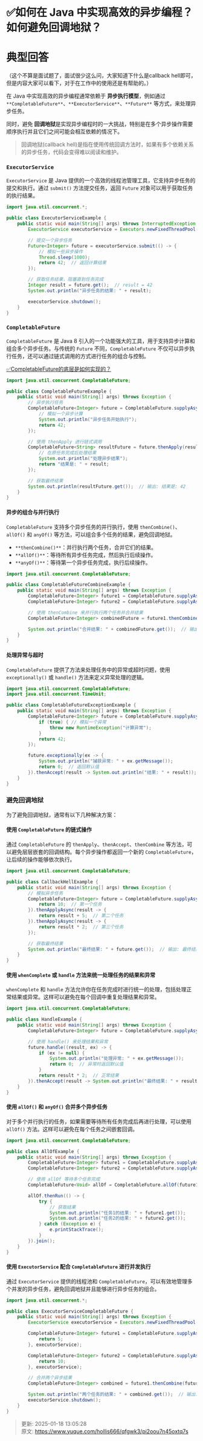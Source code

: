 # ✅如何在 Java 中实现高效的异步编程？如何避免回调地狱？

# 典型回答
（这个不算是面试题了，面试很少这么问，大家知道下什么是callback hell即可，但是内容大家可以看下，对于在工作中的使用还是有帮助的。）



 在 Java 中实现高效的异步编程通常依赖于 **异步执行模型**，例如通过 `**CompletableFuture**`、`**ExecutorService**`、`**Future**` 等方式，来处理异步任务。



同时，避免 **回调地狱**是实现异步编程时的一大挑战，特别是在多个异步操作需要顺序执行并且它们之间可能会相互依赖的情况下。  



>  回调地狱(callback hell)是指在使用传统回调方法时，如果有多个依赖关系的异步任务，代码会变得难以阅读和维护。  
>



###  `ExecutorService`


`ExecutorService` 是 Java 提供的一个高效的线程池管理工具，它支持异步任务的提交和执行。通过 `submit()` 方法提交任务，返回 `Future` 对象可以用于获取任务的执行结果。

```java
import java.util.concurrent.*;

public class ExecutorServiceExample {
    public static void main(String[] args) throws InterruptedException, ExecutionException {
        ExecutorService executorService = Executors.newFixedThreadPool(2);

        // 提交一个异步任务
        Future<Integer> future = executorService.submit(() -> {
            // 模拟一些异步操作
            Thread.sleep(1000);
            return 42;  // 返回计算结果
        });

        // 获取任务结果，阻塞直到任务完成
        Integer result = future.get();  // result = 42
        System.out.println("异步任务的结果: " + result);

        executorService.shutdown();
    }
}
```



###  `CompletableFuture` 


`CompletableFuture` 是 Java 8 引入的一个功能强大的工具，用于支持异步计算和组合多个异步任务。与传统的 `Future` 不同，`CompletableFuture` 不仅可以异步执行任务，还可以通过链式调用的方式进行任务的组合与控制。



[✅CompletableFuture的底层是如何实现的？](https://www.yuque.com/hollis666/qfgwk3/qgrygdsu04a6vfzw)



```java
import java.util.concurrent.CompletableFuture;

public class CompletableFutureExample {
    public static void main(String[] args) throws Exception {
        // 异步执行任务
        CompletableFuture<Integer> future = CompletableFuture.supplyAsync(() -> {
            // 模拟一个异步计算
            System.out.println("异步任务开始执行");
            return 42;
        });

        // 使用 thenApply 进行链式调用
        CompletableFuture<String> resultFuture = future.thenApply(result -> {
            // 在原任务完成后处理结果
            System.out.println("处理异步结果");
            return "结果是: " + result;
        });

        // 获取最终结果
        System.out.println(resultFuture.get());  // 输出: 结果是: 42
    }
}
```



#### 异步的组合与并行执行
`CompletableFuture` 支持多个异步任务的并行执行，使用 `thenCombine()`、`allOf()` 和 `anyOf()` 等方法，可以组合多个任务的结果，避免回调地狱。

+ `**thenCombine()**`：并行执行两个任务，合并它们的结果。
+ `**allOf()**`：等待所有异步任务完成，然后执行后续操作。
+ `**anyOf()**`：等待第一个异步任务完成，执行后续操作。

```java
import java.util.concurrent.CompletableFuture;

public class CompletableFutureCombineExample {
    public static void main(String[] args) throws Exception {
        CompletableFuture<Integer> future1 = CompletableFuture.supplyAsync(() -> 10);
        CompletableFuture<Integer> future2 = CompletableFuture.supplyAsync(() -> 20);

        // 使用 thenCombine 来并行执行两个任务并合并结果
        CompletableFuture<Integer> combinedFuture = future1.thenCombine(future2, (result1, result2) -> result1 + result2);

        System.out.println("合并结果: " + combinedFuture.get());  // 输出: 合并结果: 30
    }
}
```



#### 处理异常与超时
`CompletableFuture` 提供了方法来处理任务中的异常或超时问题，使用 `exceptionally()` 或 `handle()` 方法来定义异常处理的逻辑。

```java
import java.util.concurrent.CompletableFuture;
import java.util.concurrent.TimeUnit;

public class CompletableFutureExceptionExample {
    public static void main(String[] args) throws Exception {
        CompletableFuture<Integer> future = CompletableFuture.supplyAsync(() -> {
            if (true) { // 模拟一个异常
                throw new RuntimeException("计算异常");
            }
            return 42;
        });

        future.exceptionally(ex -> {
            System.out.println("捕获异常: " + ex.getMessage());
            return 0;  // 返回默认值
        }).thenAccept(result -> System.out.println("结果: " + result));
    }
}
```



### **避免回调地狱**
为了避免回调地狱，通常有以下几种解决方案：

#### 使用 `CompletableFuture` 的链式操作


通过 `CompletableFuture` 的 `thenApply`、`thenAccept`、`thenCombine` 等方法，可以避免层层嵌套的回调结构。每个异步操作都返回一个新的 `CompletableFuture`，让后续的操作能够依次执行。

```java
import java.util.concurrent.CompletableFuture;

public class CallbackHellExample {
    public static void main(String[] args) throws Exception {
        // 模拟异步任务
        CompletableFuture<Integer> future = CompletableFuture.supplyAsync(() -> {
            return 10;  // 第一个任务
        }).thenApplyAsync(result -> {
            return result + 5;  // 第二个任务
        }).thenApplyAsync(result -> {
            return result * 2;  // 第三个任务
        });

        // 获取最终结果
        System.out.println("最终结果: " + future.get());  // 输出: 最终结果: 30
    }
}
```



#### 使用 `whenComplete` 或 `handle` 方法来统一处理任务的结果和异常
`whenComplete` 和 `handle` 方法允许你在任务完成时进行统一的处理，包括处理正常结果或异常。这样可以避免在每个回调中重复处理结果和异常。

```java
import java.util.concurrent.CompletableFuture;

public class HandleExample {
    public static void main(String[] args) throws Exception {
        CompletableFuture<Integer> future = CompletableFuture.supplyAsync(() -> 10);

        // 使用 handle() 来处理结果和异常
        future.handle((result, ex) -> {
            if (ex != null) {
                System.out.println("处理异常: " + ex.getMessage());
                return 0;  // 异常时返回默认值
            }
            return result * 2;  // 正常结果
        }).thenAccept(result -> System.out.println("最终结果: " + result));
    }
}
```



#### 使用 `allOf()` 和 `anyOf()` 合并多个异步任务
对于多个并行执行的任务，如果需要等待所有任务完成后再进行处理，可以使用 `allOf()` 方法。这样可以避免在每个任务之间嵌套回调。

```java
import java.util.concurrent.CompletableFuture;

public class AllOfExample {
    public static void main(String[] args) throws Exception {
        CompletableFuture<Integer> future1 = CompletableFuture.supplyAsync(() -> 10);
        CompletableFuture<Integer> future2 = CompletableFuture.supplyAsync(() -> 20);

        // 使用 allOf 等待多个任务完成
        CompletableFuture<Void> allOf = CompletableFuture.allOf(future1, future2);

        allOf.thenRun(() -> {
            try {
                // 获取结果
                System.out.println("任务1的结果: " + future1.get());
                System.out.println("任务2的结果: " + future2.get());
            } catch (Exception e) {
                e.printStackTrace();
            }
        }).join();
    }
}
```



#### 使用 `ExecutorService` 配合 `CompletableFuture` 进行并发执行
通过 `ExecutorService` 提供的线程池和 `CompletableFuture`，可以有效地管理多个并发的异步任务，避免回调地狱并且能够进行异步任务的组合。

```java
import java.util.concurrent.*;

public class ExecutorServiceCompletableFuture {
    public static void main(String[] args) throws Exception {
        ExecutorService executorService = Executors.newFixedThreadPool(4);

        CompletableFuture<Integer> future1 = CompletableFuture.supplyAsync(() -> {
            return 5;
        }, executorService);

        CompletableFuture<Integer> future2 = CompletableFuture.supplyAsync(() -> {
            return 10;
        }, executorService);

        // 合并两个异步结果
        CompletableFuture<Integer> combined = future1.thenCombine(future2, Integer::sum);

        System.out.println("两个任务的结果: " + combined.get());  // 输出: 15
        executorService.shutdown();
    }
}
```



> 更新: 2025-01-18 13:05:28  
> 原文: <https://www.yuque.com/hollis666/qfgwk3/pi2oou7n45oxtq7s>
